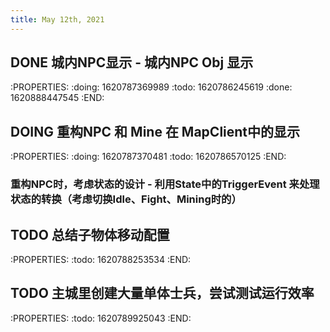 ```yaml
---
title: May 12th, 2021
---
```


## DONE 城内NPC显示 - 城内NPC Obj 显示
:PROPERTIES:
:doing: 1620787369989
:todo: 1620786245619
:done: 1620888447545
:END:
## DOING 重构NPC 和 Mine 在 MapClient中的显示
:PROPERTIES:
:doing: 1620787370481
:todo: 1620786570125
:END:
### 重构NPC时，考虑状态的设计 - 利用State中的TriggerEvent 来处理状态的转换（考虑切换Idle、Fight、Mining时的）
## TODO 总结子物体移动配置
:PROPERTIES:
:todo: 1620788253534
:END:
## TODO 主城里创建大量单体士兵，尝试测试运行效率
:PROPERTIES:
:todo: 1620789925043
:END:
